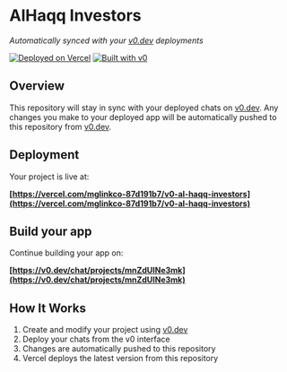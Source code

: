 # AlHaqq Investors

*Automatically synced with your [v0.dev](https://v0.dev) deployments*

[![Deployed on Vercel](https://img.shields.io/badge/Deployed%20on-Vercel-black?style=for-the-badge&logo=vercel)](https://vercel.com/mglinkco-87d191b7/v0-al-haqq-investors)
[![Built with v0](https://img.shields.io/badge/Built%20with-v0.dev-black?style=for-the-badge)](https://v0.dev/chat/projects/mnZdUINe3mk)

## Overview

This repository will stay in sync with your deployed chats on [v0.dev](https://v0.dev).
Any changes you make to your deployed app will be automatically pushed to this repository from [v0.dev](https://v0.dev).

## Deployment

Your project is live at:

**[https://vercel.com/mglinkco-87d191b7/v0-al-haqq-investors](https://vercel.com/mglinkco-87d191b7/v0-al-haqq-investors)**

## Build your app

Continue building your app on:

**[https://v0.dev/chat/projects/mnZdUINe3mk](https://v0.dev/chat/projects/mnZdUINe3mk)**

## How It Works

1. Create and modify your project using [v0.dev](https://v0.dev)
2. Deploy your chats from the v0 interface
3. Changes are automatically pushed to this repository
4. Vercel deploys the latest version from this repository